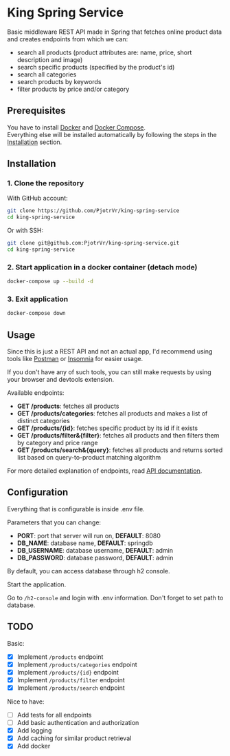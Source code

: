 # King Spring Service
Basic middleware REST API made in Spring that fetches online product data and creates
endpoints from which we can:
- search all products (product attributes are: name, price, short description and image)
- search specific products (specified by the product's id)
- search all categories
- search products by keywords
- filter products by price and/or category

## Prerequisites
You have to install [Docker](https://www.docker.com/products/docker-desktop/) and [Docker Compose](https://docs.docker.com/compose/install/).  <br>
Everything else will be installed automatically by following the steps in the [Installation](#installation) section.

## Installation
### 1. Clone the repository
    
With GitHub account:   
```sh
git clone https://github.com/PjotrVr/king-spring-service
cd king-spring-service
```

Or with SSH:
```sh
git clone git@github.com:PjotrVr/king-spring-service.git
cd king-spring-service
```

### 2. Start application in a docker container (detach mode)
```sh
docker-compose up --build -d
```

### 3. Exit application
```sh
docker-compose down
```

## Usage
Since this is just a REST API and not an actual app, I'd recommend using tools like [Postman](https://www.postman.com/) or [Insomnia](https://insomnia.rest/) for easier usage.

If you don't have any of such tools, you can still make requests by using your browser and devtools extension.

Available endpoints:
- **GET /products**: fetches all products
- **GET /products/categories**: fetches all products and makes a list of distinct categories
- **GET /products/{id}**: fetches specific product by its id if it exists
- **GET /products/filter&{filter}**: fetches all products and then filters them by category and price range
- **GET /products/search&{query}**: fetches all products and returns sorted list based on query-to-product matching algorithm

For more detailed explanation of endpoints, read [API documentation](API_DOCS.md).

## Configuration
Everything that is configurable is inside .env file.

Parameters that you can change:
- **PORT**: port that server will run on, **DEFAULT**: 8080
- **DB_NAME**: database name, **DEFAULT**: springdb 
- **DB_USERNAME**: database username, **DEFAULT**: admin
- **DB_PASSWORD**: database password, **DEFAULT**: admin

By default, you can access database through h2 console.

Start the application.

Go to `/h2-console` and login with .env information. Don't forget to set path to database.

## TODO
Basic:
- [x] Implement `/products` endpoint
- [x] Implement `/products/categories` endpoint
- [x] Implement `/products/{id}` endpoint
- [x] Implement `/products/filter` endpoint
- [x] Implement `/products/search` endpoint

Nice to have:
- [ ] Add tests for all endpoints
- [ ] Add basic authentication and authorization
- [x] Add logging 
- [x] Add caching for similar product retrieval
- [x] Add docker
